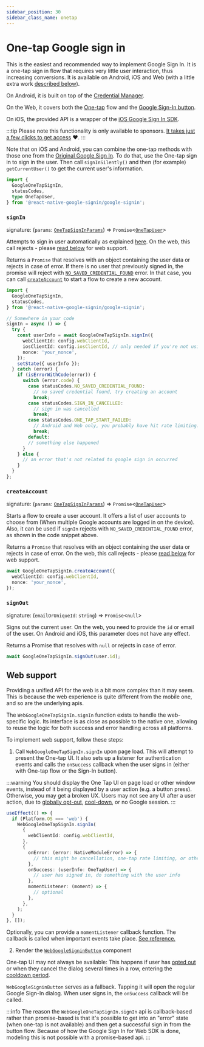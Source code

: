 ```yaml
---
sidebar_position: 30
sidebar_class_name: onetap
---
```


# One-tap Google sign in

This is the easiest and recommended way to implement Google Sign In. It is a one-tap sign in flow that requires very little user interaction, thus increasing conversions. It is available on Android, iOS and Web (with a little extra work [described below](#web-support)).

On Android, it is built on top of the [Credential Manager](https://developers.google.com/identity/android-credential-manager).

On the Web, it covers both the [One-tap](https://developers.google.com/identity/gsi/web/guides/offerings#one_tap) flow and the [Google Sign-In button](https://developers.google.com/identity/gsi/web/guides/offerings#sign_in_with_google_button).

On iOS, the provided API is a wrapper of the [iOS Google Sign In SDK](https://developers.google.com/identity/sign-in/ios/start-integrating).

:::tip
Please note this functionality is only available to sponsors️. [It takes just a few clicks to get access](install#accessing-the-private-package-for-sponsors) ❤️.
:::

Note that on iOS and Android, you can combine the one-tap methods with those one from the [Original Google Sign In](original). To do that, use the One-tap sign in to sign in the user. Then call `signInSilently()` and then (for example) `getCurrentUser()` to get the current user's information.

```ts
import {
  GoogleOneTapSignIn,
  statusCodes,
  type OneTapUser,
} from '@react-native-google-signin/google-signin';
```

### `signIn`

signature: (`params`: [`OneTapSignInParams`](api#onetapsigninparams)) => `Promise`\<[`OneTapUser`](api#onetapuser)\>

Attempts to sign in user automatically as explained [here](<https://developers.google.com/android/reference/com/google/android/gms/auth/api/identity/BeginSignInRequest.Builder#setAutoSelectEnabled(boolean)>). On the web, this call rejects - please [read below](#web-support) for web support.

Returns a `Promise` that resolves with an object containing the user data or rejects in case of error. If there is no user that previously signed in, the promise will reject with [`NO_SAVED_CREDENTIAL_FOUND`](http://localhost:3000/docs/errors#one-tap-specific-errors) error. In that case, you can call [`createAccount`](one-tap#createaccount) to start a flow to create a new account.

```ts
import {
  GoogleOneTapSignIn,
  statusCodes,
} from '@react-native-google-signin/google-signin';

// Somewhere in your code
signIn = async () => {
  try {
    const userInfo = await GoogleOneTapSignIn.signIn({
      webClientId: config.webClientId,
      iosClientId: config.iosClientId, // only needed if you're not using Firebase config file
      nonce: 'your_nonce',
    });
    setState({ userInfo });
  } catch (error) {
    if (isErrorWithCode(error)) {
      switch (error.code) {
        case statusCodes.NO_SAVED_CREDENTIAL_FOUND:
          // no saved credential found, try creating an account
          break;
        case statusCodes.SIGN_IN_CANCELLED:
          // sign in was cancelled
          break;
        case statusCodes.ONE_TAP_START_FAILED:
          // Android and Web only, you probably have hit rate limiting. You can still call the original Google Sign In API in this case.
          break;
        default:
        // something else happened
      }
    } else {
      // an error that's not related to google sign in occurred
    }
  }
};
```

### `createAccount`

signature: (`params`: [`OneTapSignInParams`](api#onetapsigninparams)) => `Promise`\<[`OneTapUser`](api#onetapuser)\>

Starts a flow to create a user account. It offers a list of user accounts to choose from (When multiple Google accounts are logged in on the device). Also, it can be used if `signIn` rejects with `NO_SAVED_CREDENTIAL_FOUND` error, as shown in the code snippet above.

Returns a `Promise` that resolves with an object containing the user data or rejects in case of error. On the web, this call rejects - please [read below](#web-support) for web support.

```ts
await GoogleOneTapSignIn.createAccount({
  webClientId: config.webClientId,
  nonce: 'your_nonce',
});
```

### `signOut`

signature: (`emailOrUniqueId`: `string`) => `Promise`\<`null`\>

Signs out the current user. On the web, you need to provide the `id` or email of the user. On Android and iOS, this parameter does not have any effect.

Returns a Promise that resolves with `null` or rejects in case of error.

```ts
await GoogleOneTapSignIn.signOut(user.id);
```

## Web support

Providing a unified API for the web is a bit more complex than it may seem. This is because the web experience is quite different from the mobile one, and so are the underlying apis.

The `WebGoogleOneTapSignIn.signIn` function exists to handle the web-specific logic. Its interface is as close as possible to the native one, allowing to reuse the logic for both success and error handling across all platforms.

To implement web support, follow these steps:

1. Call `WebGoogleOneTapSignIn.signIn` upon page load. This will attempt to present the One-tap UI. It also sets up a listener for authentication events and calls the `onSuccess` callback when the user signs in (either with One-tap flow or the Sign-In button).

:::warning
You should display the One Tap UI on page load or other window events, instead of it being displayed by a user action (e.g. a button press). Otherwise, you may get a broken UX. Users may not see any UI after a user action, due to [globally opt-out](https://developers.google.com/identity/gsi/web/guides/features#globally_opt_out), [cool-down](https://developers.google.com/identity/gsi/web/guides/features#exponential_cooldown), or no Google session.
:::

```ts
useEffect(() => {
  if (Platform.OS === 'web') {
    WebGoogleOneTapSignIn.signIn(
      {
        webClientId: config.webClientId,
      },
      {
        onError: (error: NativeModuleError) => {
          // this might be cancellation, one-tap rate limiting, or other errors
        },
        onSuccess: (userInfo: OneTapUser) => {
          // user has signed in, do something with the user info
        },
        momentListener: (moment) => {
          // optional
        },
      },
    );
  }
}, []);
```

Optionally, you can provide a `momentListener` callback function. The callback is called when important events take place. [See reference.](https://developers.google.com/identity/gsi/web/reference/js-reference#PromptMomentNotification)

2. Render the [`WebGoogleSigninButton`](buttons/web.md) component

One-tap UI may not always be available: This happens if user has [opted out](https://developers.google.com/identity/gsi/web/guides/features#globally_opt_out) or when they cancel the dialog several times in a row, entering the [cooldown period](https://developers.google.com/identity/gsi/web/guides/features#exponential_cooldown).

`WebGoogleSigninButton` serves as a fallback. Tapping it will open the regular Google Sign-In dialog. When user signs in, the `onSuccess` callback will be called.

:::info
The reason the `WebGoogleOneTapSignIn.signIn` api is callback-based rather than promise-based is that it's possible to get into an "error" state (when one-tap is not available) and then get a successful sign in from the button flow. Because of how the Google Sign In for Web SDK is done, modeling this is not possible with a promise-based api.
:::

